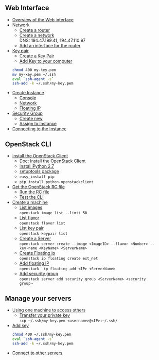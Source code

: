 ## Web Interface
* [Overview of the Web interface](https://youtu.be/gTN6iSopAvo)
* [Network](https://youtu.be/ELQKjXU4Qh0)
  * [Create a router](https://youtu.be/ELQKjXU4Qh0?t=1m15s)
  * [Create a network](https://youtu.be/ELQKjXU4Qh0?t=3m) <br />
    DNS: 194.47.199.41, 194.47.110.97
  * [Add an interface for the router](https://youtu.be/ELQKjXU4Qh0?t=6m10s)
* [Key pair](https://youtu.be/6I90SwLjuVQ)
  * [Create a Key Pair](https://youtu.be/6I90SwLjuVQ?t=32s)
  * [Add Key to your computer](https://youtu.be/6I90SwLjuVQ?t=59s)
  ```bash
  chmod 400 my-key.pem
  mv my-key.pem ~/.ssh
  eval `ssh-agent -s`
  ssh-add -k ~/.ssh/my-key.pem
    ```
* [Create Instance](https://youtu.be/gKl_QqffRbQ?t=4s)
  * [Console](https://youtu.be/gKl_QqffRbQ?t=3m30s)
  * [Network](https://youtu.be/gKl_QqffRbQ?t=14m34s)
  * [Floating IP](https://youtu.be/gKl_QqffRbQ?t=6m8s)
* [Security Group](https://youtu.be/gKl_QqffRbQ?t=7m14s)
  * [Create new](https://youtu.be/gKl_QqffRbQ?t=8m50s)
  * [Assign to Instance](https://youtu.be/gKl_QqffRbQ?t=12m45s)
* [Connecting to the Instance](https://youtu.be/gKl_QqffRbQ?t=13m5s)

## OpenStack CLI
* [Install the OpenStack Client](https://youtu.be/pELgVCeUe4k?t=4s)
  * [Doc: Install the OpenStack Client](http://docs.openstack.org/cli-reference/common/cli_install_openstack_command_line_clients.html)
  * [Install Python 2.7](https://www.python.org/downloads/)
  * [setuptools package](https://pypi.python.org/pypi/setuptools)
  * `easy_install pip`
  * `pip install python-openstackclient`
* [Get the OpenStack RC file](https://youtu.be/pELgVCeUe4k?t=2m40s)
  * [Run the RC file](https://youtu.be/pELgVCeUe4k?t=4m16s)
  * [Test the CLI](https://youtu.be/pELgVCeUe4k?t=5m46s)
* [Create a machine](https://youtu.be/KYyxxzS16QM?t=10s)
  * [List images](https://youtu.be/KYyxxzS16QM?t=39s) <br /> `openstack image list --limit 50`
  * [List flavor](https://youtu.be/KYyxxzS16QM?t=2m17s)  <br />`openstack flavor list`
  * [List key pair](https://youtu.be/KYyxxzS16QM?t=2m51s)  <br /> `openstack keypair list`
  * [Create a Server](https://youtu.be/KYyxxzS16QM?t=3m13s)  <br /> `openstack server create --image <ImageID> --flavor <Number> --key-name <KeyName> <ServerName>`
  * [Create Floating ip](https://youtu.be/KYyxxzS16QM?t=7m50s)  <br /> `openstack ip floating create ext_net`
  * [Add floating IP](https://youtu.be/KYyxxzS16QM?t=9m10s)  <br /> `openstack  ip floating add <IP> <ServerName>`
  * [Add security group](https://youtu.be/KYyxxzS16QM?t=10m36s)  <br /> `openstack server add security group <ServerName> <security group>`

## Manage your servers
* [Using one machine to access others](https://youtu.be/FOlwmWzSb3Q?t=4s)
  * [Transfer your private key](https://youtu.be/FOlwmWzSb3Q?t=1m10s) <br /> `scp ~/.ssh/my-key.pem <username>@<IP>:~/.ssh/`
* [Add key](https://youtu.be/FOlwmWzSb3Q?t=2m47s)
  ```bash
  chmod 400 ~/.ssh/my-key.pem
  eval `ssh-agent -s`
  ssh-add -k ~/.ssh/my-key.pem
  ```
* [Connect to other servers](https://youtu.be/FOlwmWzSb3Q?t=4m20s)
